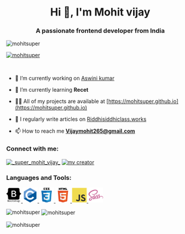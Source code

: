 <h1 align="center">Hi 👋, I'm Mohit vijay</h1>
<h3 align="center">A passionate frontend developer from India</h3>

<p align="left"> <img src="https://komarev.com/ghpvc/?username=mohitsuper&label=Profile%20views&color=0e75b6&style=flat" alt="mohitsuper" /> </p>

<p align="left"> <a href="https://github.com/ryo-ma/github-profile-trophy"><img src="https://github-profile-trophy.vercel.app/?username=mohitsuper" alt="mohitsuper" /></a> </p>

<p align="left"> <a href="https://twitter.com/" target="blank"><img src="https://img.shields.io/twitter/follow/?logo=twitter&style=for-the-badge" alt="" /></a> </p>

- 🔭 I’m currently working on [Aswini kumar](https://mohitsuper.github.io/web-side-ashwini-kumar/)

- 🌱 I’m currently learning **Recet**

- 👨‍💻 All of my projects are available at [https://mohitsuper.github.io](https://mohitsuper.github.io)

- 📝 I regularly write articles on [Riddhisiddhiclass.works](Riddhisiddhiclass.works)

- 📫 How to reach me **Vijaymohit265@gmail.com**

<h3 align="left">Connect with me:</h3>
<p align="left">
<a href="https://instagram.com/_super_mohit_vijay_" target="blank"><img align="center" src="https://raw.githubusercontent.com/rahuldkjain/github-profile-readme-generator/master/src/images/icons/Social/instagram.svg" alt="_super_mohit_vijay_" height="30" width="40" /></a>
<a href="https://www.youtube.com/c/mv creator" target="blank"><img align="center" src="https://raw.githubusercontent.com/rahuldkjain/github-profile-readme-generator/master/src/images/icons/Social/youtube.svg" alt="mv creator" height="30" width="40" /></a>
</p>

<h3 align="left">Languages and Tools:</h3>
<p align="left"> <a href="https://getbootstrap.com" target="_blank" rel="noreferrer"> <img src="https://raw.githubusercontent.com/devicons/devicon/master/icons/bootstrap/bootstrap-plain-wordmark.svg" alt="bootstrap" width="40" height="40"/> </a> <a href="https://www.cprogramming.com/" target="_blank" rel="noreferrer"> <img src="https://raw.githubusercontent.com/devicons/devicon/master/icons/c/c-original.svg" alt="c" width="40" height="40"/> </a> <a href="https://www.w3schools.com/css/" target="_blank" rel="noreferrer"> <img src="https://raw.githubusercontent.com/devicons/devicon/master/icons/css3/css3-original-wordmark.svg" alt="css3" width="40" height="40"/> </a> <a href="https://www.w3.org/html/" target="_blank" rel="noreferrer"> <img src="https://raw.githubusercontent.com/devicons/devicon/master/icons/html5/html5-original-wordmark.svg" alt="html5" width="40" height="40"/> </a> <a href="https://developer.mozilla.org/en-US/docs/Web/JavaScript" target="_blank" rel="noreferrer"> <img src="https://raw.githubusercontent.com/devicons/devicon/master/icons/javascript/javascript-original.svg" alt="javascript" width="40" height="40"/> </a> <a href="https://sass-lang.com" target="_blank" rel="noreferrer"> <img src="https://raw.githubusercontent.com/devicons/devicon/master/icons/sass/sass-original.svg" alt="sass" width="40" height="40"/> </a> </p>

<p><img align="left" src="https://github-readme-stats.vercel.app/api/top-langs?username=mohitsuper&show_icons=true&locale=en&layout=compact" alt="mohitsuper" /></p>

<p>&nbsp;<img align="center" src="https://github-readme-stats.vercel.app/api?username=mohitsuper&show_icons=true&locale=en" alt="mohitsuper" /></p>

<p><img align="center" src="https://github-readme-streak-stats.herokuapp.com/?user=mohitsuper&" alt="mohitsuper" /></p>

